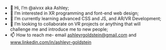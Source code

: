 - 👋 Hi, I’m @aivxx aka Ashley;
- 👀 I’m interested in XR programming and font-end web design;
- 🌱 I’m currently learning advanced CSS and JS, and AR/VR Development;
- 💞️ I’m looking to collaborate on VR projects or anything that will challenge me and introduce me to new people;
- 📫 How to reach me- email ashleyrgoldstein@gmail.com and www.linkedin.com/in/ashleyr-goldstein


<!---

--->
